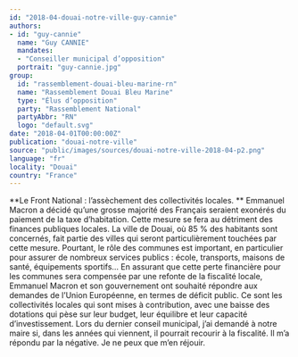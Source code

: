 ```yaml
---
id: "2018-04-douai-notre-ville-guy-cannie"
authors:
- id: "guy-cannie"
  name: "Guy CANNIE"
  mandates: 
  - "Conseiller municipal d’opposition"
  portrait: "guy-cannie.jpg"
group:
  id: "rassemblement-douai-bleu-marine-rn"
  name: "Rassemblement Douai Bleu Marine"
  type: "Élus d’opposition"
  party: "Rassemblement National"
  partyAbbr: "RN"
  logo: "default.svg"
date: "2018-04-01T00:00:00Z"
publication: "douai-notre-ville"
source: "public/images/sources/douai-notre-ville-2018-04-p2.png"
language: "fr"
locality: "Douai"
country: "France"
---
```


**Le Front National : l’assèchement des collectivités locales. **
Emmanuel Macron a décidé qu’une grosse majorité des Français seraient exonérés du paiement de la taxe d’habitation. Cette mesure se fera au détriment des finances publiques locales. La ville de Douai, où 85 % des habitants sont concernés, fait partie des villes qui seront particulièrement touchées par cette mesure. Pourtant, le rôle des communes est important, en particulier pour assurer de nombreux services publics : école, transports, maisons de santé, équipements sportifs… En assurant que cette perte financière pour les communes sera compensée par une refonte de la fiscalité locale, Emmanuel Macron et son gouvernement ont souhaité répondre aux demandes de l’Union Européenne, en termes de déficit public. Ce sont les collectivités locales qui sont mises à contribution, avec une baisse des dotations qui pèse sur leur budget, leur équilibre et leur capacité d’investissement. Lors du dernier conseil municipal, j’ai demandé à notre maire si, dans les années qui viennent, il pourrait recourir à la fiscalité. Il m’a répondu par la négative. Je ne peux que m’en réjouir.
